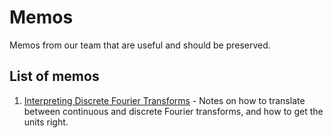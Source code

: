 # Memos
Memos from our team that are useful and should be preserved.

## List of memos

1. [Interpreting Discrete Fourier Transforms](PDFs/001_DFT_Interpretation.pdf) - Notes on how to translate between continuous and discrete Fourier transforms, and how to get the units right.
